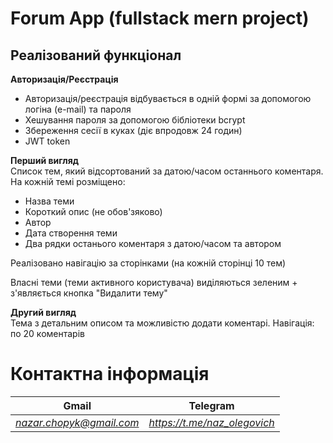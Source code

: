 # Forum App (fullstack mern project)

## Реалізований функціонал
**Авторизація/Реєстрація**
- Авторизація/реєстрація відбувається в одній формі за допомогою логіна (e-mail) та пароля
- Хешування пароля за допомогою бібліотеки bcrypt
- Збереження сесії  в куках (діє впродовж 24 годин)
- JWT token


**Перший вигляд**</br>
Список тем, який відсортований за датою/часом останнього коментаря.
На кожній темі розміщено:
- Назва теми
- Короткий опис (не обов'зяково)
- Автор
- Дата створення теми
- Два рядки останього коментаря з датою/часом та автором

Реалізовано навігацію за сторінками (на кожній сторінці 10 тем)

Власні теми (теми активного користувача) виділяються зеленим + з'являється кнопка "Видалити тему"



**Другий вигляд**</br>
Тема з детальним описом та можливістю додати коментарі.
Навігація: по 20 коментарів



# Контактна інформація
|**Gmail**|**Telegram**|
-------------------------------|-----------|
|*nazar.chopyk@gmail.com*|*https://t.me/naz_olegovich*|



